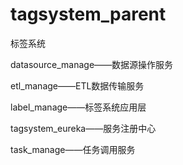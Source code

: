 # tagsystem_parent

标签系统

datasource_manage——数据源操作服务 

etl_manage——ETL数据传输服务

label_manage——标签系统应用层

tagsystem_eureka——服务注册中心

task_manage——任务调用服务

